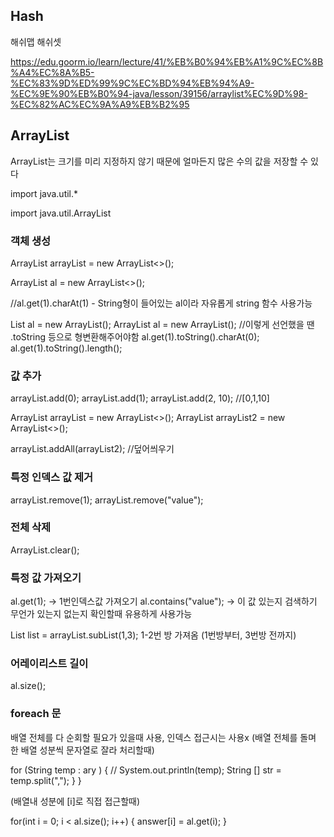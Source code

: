## Hash

해쉬맵
해쉬셋


https://edu.goorm.io/learn/lecture/41/%EB%B0%94%EB%A1%9C%EC%8B%A4%EC%8A%B5-%EC%83%9D%ED%99%9C%EC%BD%94%EB%94%A9-%EC%9E%90%EB%B0%94-java/lesson/39156/arraylist%EC%9D%98-%EC%82%AC%EC%9A%A9%EB%B2%95

## ArrayList

ArrayList는 크기를 미리 지정하지 않기 때문에 얼마든지 많은 수의 값을 저장할 수 있다

import java.util.*

import java.util.ArrayList


### 객체 생성

ArrayList<Integer> arrayList = new ArrayList<>();

ArrayList<String> al = new ArrayList<>();

//al.get(1).charAt(1) - String형이 들어있는 al이라 자유롭게 string 함수 사용가능


List al = new ArrayList();
ArrayList al = new ArrayList();
//이렇게 선언했을 땐 .toString 등으로 형변환해주어야함
al.get(1).toString().charAt(0);
al.get(1).toString().length();



### 값 추가

arrayList.add(0);
arrayList.add(1);
arrayList.add(2, 10);
//[0,1,10]


ArrayList<Integer> arrayList = new ArrayList<>();
ArrayList<Integer> arrayList2 = new ArrayList<>();

arrayList.addAll(arrayList2);
//덮어씌우기

### 특정 인덱스 값 제거
arrayList.remove(1);
arrayList.remove("value");

### 전체 삭제
ArrayList.clear();

### 특정 값 가져오기

al.get(1); -> 1번인덱스값 가져오기
al.contains("value"); -> 이 값 있는지 검색하기
무언가 있는지 없는지 확인할때 유용하게 사용가능

List<Integer> list = arrayList.subList(1,3);
 1-2번 방 가져옴 (1번방부터, 3번방 전까지)

### 어레이리스트 길이

al.size();

### foreach 문

배열 전체를 다 순회할 필요가 있을때 사용, 인덱스 접근시는 사용x
(배열 전체를 돌며 한 배열 성분씩 문자열로 잘라 처리할때)

for (String temp : ary ) {
    // System.out.println(temp);
    String [] str = temp.split(",");
    }
}

(배열내 성분에 [i]로 직접 접근할때)

for(int i = 0; i < al.size(); i++) {
    answer[i] = al.get(i);
}